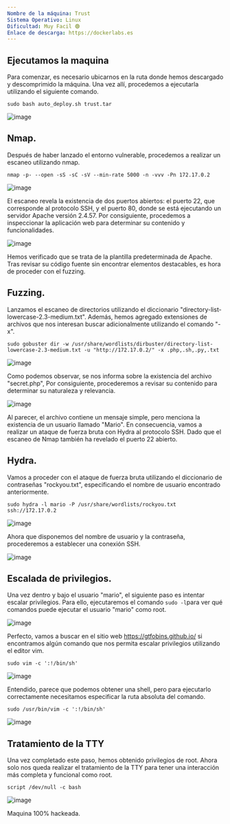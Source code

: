 ```yaml
---
Nombre de la máquina: Trust
Sistema Operativo: Linux
Dificultad: Muy Facil 🟢
Enlace de descarga: https://dockerlabs.es
---
```


## Ejecutamos la maquina

Para comenzar, es necesario ubicarnos en la ruta donde hemos descargado y descomprimido la máquina. Una vez allí, procedemos a ejecutarla utilizando el siguiente comando.

```
sudo bash auto_deploy.sh trust.tar
```

![image](https://github.com/Cesmendaro/Dockerlabs.es/assets/153618246/c16ba732-c73f-45e3-99f6-20418d084296)

## Nmap.

Después de haber lanzado el entorno vulnerable, procedemos a realizar un escaneo utilizando nmap.

```
nmap -p- --open -sS -sC -sV --min-rate 5000 -n -vvv -Pn 172.17.0.2
```

![image](https://github.com/Cesmendaro/Dockerlabs.es/assets/153618246/f175244f-74df-438e-8f73-75fbe3678345)

El escaneo revela la existencia de dos puertos abiertos: el puerto 22, que corresponde al protocolo SSH, y el puerto 80, donde se está ejecutando un servidor Apache versión 2.4.57. Por consiguiente, procedemos a inspeccionar la aplicación web para determinar su contenido y funcionalidades.

![image](https://github.com/Cesmendaro/Dockerlabs.es/assets/153618246/7cbb281a-b793-42f5-aa2b-609e3639673b)


Hemos verificado que se trata de la plantilla predeterminada de Apache. Tras revisar su código fuente sin encontrar elementos destacables, es hora de proceder con el fuzzing.

## Fuzzing.

Lanzamos el escaneo de directorios utilizando el diccionario "directory-list-lowercase-2.3-medium.txt". Además, hemos agregado extensiones de archivos que nos interesan buscar adicionalmente utilizando el comando "-x".

```
sudo gobuster dir -w /usr/share/wordlists/dirbuster/directory-list-lowercase-2.3-medium.txt -u "http://172.17.0.2/" -x .php,.sh,.py,.txt
```

![image](https://github.com/Cesmendaro/Dockerlabs.es/assets/153618246/826a5a63-2e29-4b91-ab22-74cf415a8937)

Como podemos observar, se nos informa sobre la existencia del archivo "secret.php", Por consiguiente, procederemos a revisar su contenido para determinar su naturaleza y relevancia.

![image](https://github.com/Cesmendaro/Dockerlabs.es/assets/153618246/4c23b30c-e3c8-4b0e-9cb8-dc471e1e82a8)

Al parecer, el archivo contiene un mensaje simple, pero menciona la existencia de un usuario llamado "Mario". En consecuencia, vamos a realizar un ataque de fuerza bruta con Hydra al protocolo SSH. Dado que el escaneo de Nmap también ha revelado el puerto 22 abierto.

## Hydra.

Vamos a proceder con el ataque de fuerza bruta utilizando el diccionario de contraseñas "rockyou.txt", especificando el nombre de usuario encontrado anteriormente.

```
sudo hydra -l mario -P /usr/share/wordlists/rockyou.txt ssh://172.17.0.2
```

![image](https://github.com/Cesmendaro/Dockerlabs.es/assets/153618246/fe2496d4-32a5-43f1-b22b-48dae8526848)


Ahora que disponemos del nombre de usuario y la contraseña, procederemos a establecer una conexión SSH.


![image](https://github.com/Cesmendaro/Dockerlabs.es/assets/153618246/902181d4-5fdc-4246-8ee0-c0646d07d175)


## Escalada de privilegios.

Una vez dentro y bajo el usuario "mario", el siguiente paso es intentar escalar privilegios. Para ello, ejecutaremos el comando `sudo -l`para ver qué comandos puede ejecutar el usuario "mario" como root.


![image](https://github.com/Cesmendaro/Dockerlabs.es/assets/153618246/e5325cdb-915f-4cef-a2cd-efea05febd3f)


Perfecto, vamos a buscar en el sitio web https://gtfobins.github.io/ si encontramos algún comando que nos permita escalar privilegios utilizando el editor vim.

```
sudo vim -c ':!/bin/sh'
```

![image](https://github.com/Cesmendaro/Dockerlabs.es/assets/153618246/47631fb5-0fdc-4697-8d68-263c28b8f9e2)

Entendido, parece que podemos obtener una shell, pero para ejecutarlo correctamente necesitamos especificar la ruta absoluta del comando.

```
sudo /usr/bin/vim -c ':!/bin/sh'
```

![image](https://github.com/Cesmendaro/Dockerlabs.es/assets/153618246/79e850fd-ef92-4edc-8394-99115a1a9839)

## Tratamiento de la TTY

Una vez completado este paso, hemos obtenido privilegios de root. Ahora solo nos queda realizar el tratamiento de la TTY para tener una interacción más completa y funcional como root.

```
script /dev/null -c bash
```

![image](https://github.com/Cesmendaro/Dockerlabs.es/assets/153618246/538c7475-4c47-4486-a1ac-0390c6fb346d)

Maquina 100% hackeada.

